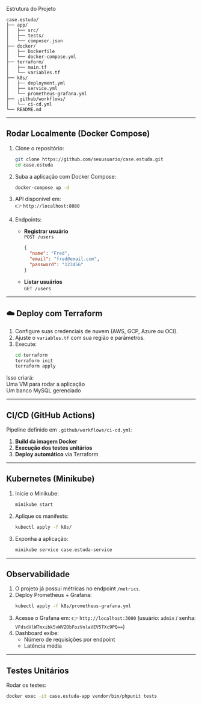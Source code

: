  Estrutura do Projeto
```
case.estuda/
├── app/                
│   ├── src/
│   ├── tests/          
│   └── composer.json
├── docker/             
│   ├── Dockerfile
│   └── docker-compose.yml
├── terraform/         
│   ├── main.tf
│   └── variables.tf
├── k8s/                
│   ├── deployment.yml
│   ├── service.yml
│   └── prometheus-grafana.yml
├── .github/workflows/  
│   └── ci-cd.yml
└── README.md
```

---

## Rodar Localmente (Docker Compose)
1. Clone o repositório:
   ```bash
   git clone https://github.com/seuusuario/case.estuda.git
   cd case.estuda
   ```
2. Suba a aplicação com Docker Compose:
   ```bash
   docker-compose up -d
   ```
3. API disponível em:  
   👉 `http://localhost:8080`

4. Endpoints:  
   - **Registrar usuário**  
     `POST /users`  
     ```json
     {
       "name": "Fred",
       "email": "fred@email.com",
       "password": "123456"
     }
     ```
   - **Listar usuários**  
     `GET /users`

---

## ☁️ Deploy com Terraform
1. Configure suas credenciais de nuvem (AWS, GCP, Azure ou OCI).  
2. Ajuste o `variables.tf` com sua região e parâmetros.  
3. Execute:
   ```bash
   cd terraform
   terraform init
   terraform apply
   ```

Isso criará:  
 Uma VM para rodar a aplicação  
 Um banco MySQL gerenciado

---

## CI/CD (GitHub Actions)
Pipeline definido em `.github/workflows/ci-cd.yml`:  
1. **Build da imagem Docker**  
2. **Execução dos testes unitários**  
3. **Deploy automático** via Terraform

---

## Kubernetes (Minikube)
1. Inicie o Minikube:
   ```bash
   minikube start
   ```
2. Aplique os manifests:
   ```bash
   kubectl apply -f k8s/
   ```
3. Exponha a aplicação:
   ```bash
   minikube service case.estuda-service
   ```

---

##  Observabilidade
1. O projeto já possui métricas no endpoint `/metrics`.  
2. Deploy Prometheus + Grafana:
   ```bash
   kubectl apply -f k8s/prometheus-grafana.yml
   ```
3. Acesse o Grafana em:
   👉 `http://localhost:3000` (usuário: `admin` / senha: `VFdsdVlWTmxibk5vWVZObFozVnlaVEV5TXc9PQ==`)  
4. Dashboard exibe:  
   - Número de requisições por endpoint  
   - Latência média  

---

##  Testes Unitários
Rodar os testes:
```bash
docker exec -it case.estuda-app vendor/bin/phpunit tests
```


